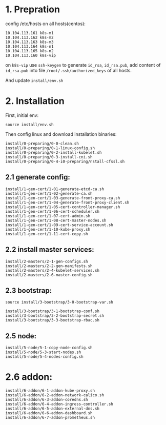 
# 1. Prepration

config /etc/hosts on all hosts(centos):

```
10.104.113.161 k8s-m1
10.104.113.162 k8s-m2
10.104.113.163 k8s-m3
10.104.113.164 k8s-n1
10.104.113.165 k8s-n2
10.104.113.160 k8s-vip
```

on `k8s-vip` use `ssh-keygen` to generate `id_rsa`, `id_rsa.pub`,
add content of `id_rsa.pub` into file `/root/.ssh/authorized_keys` of all hosts.

And update `install/env.sh` 


# 2. Installation

First, initial env:
```
source install/env.sh
```

Then config linux and download installation binaries:
```
install/0-preparing/0-0-clean.sh
install/0-preparing/0-1-linux-config.sh
install/0-preparing/0-2-install-kubelet.sh
install/0-preparing/0-3-install-cni.sh
install/0-preparing/0-4-i0-preparing/nstall-cfssl.sh
```

## 2.1 generate config:
```
install/1-gen-cert/1-01-generate-etcd-ca.sh
install/1-gen-cert/1-02-generate-ca.sh
install/1-gen-cert/1-03-generate-front-proxy-ca.sh
install/1-gen-cert/1-04-generate-front-proxy-client.sh
install/1-gen-cert/1-05-cert-controller-manager.sh
install/1-gen-cert/1-06-cert-scheduler.sh
install/1-gen-cert/1-07-cert-admin.sh
install/1-gen-cert/1-08-cert-master-nodes.sh
install/1-gen-cert/1-09-cert-service-account.sh
install/1-gen-cert/1-10-kube-proxy.sh
install/1-gen-cert/1-11-cert-copy.sh
```

## 2.2 install master services:
```
install/2-masters/2-1-gen-configs.sh
install/2-masters/2-2-gen-manifests.sh
install/2-masters/2-4-kubelet-services.sh
install/2-masters/2-6-master-config.sh
```


## 2.3 bootstrap:
```
source install/3-bootstrap/3-0-bootstrap-var.sh

install/3-bootstrap/3-1-bootstrap-conf.sh
install/3-bootstrap/3-2-bootstrap-secret.sh
install/3-bootstrap/3-3-bootstrap-rbac.sh

```

## 2.5 node:
```
install/5-node/5-1-copy-node-config.sh
install/5-node/5-3-start-nodes.sh
install/5-node/5-4-nodes-config.sh
```

# 2.6 addon:
```
install/6-addon/6-1-addon-kube-proxy.sh
install/6-addon/6-2-addon-network-calico.sh
install/6-addon/6-3-addon-coredns.sh
install/6-addon/6-4-addon-ingress-controller.sh
install/6-addon/6-5-addon-external-dns.sh
install/6-addon/6-6-addon-dashboard.sh
install/6-addon/6-7-addon-prometheus.sh
```



